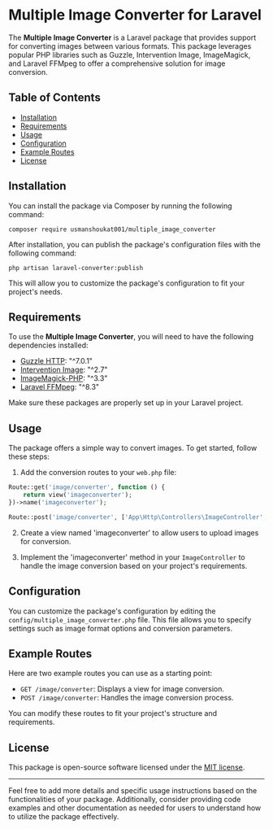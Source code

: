 
# Multiple Image Converter for Laravel

The **Multiple Image Converter** is a Laravel package that provides support for converting images between various formats. This package leverages popular PHP libraries such as Guzzle, Intervention Image, ImageMagick, and Laravel FFMpeg to offer a comprehensive solution for image conversion.

## Table of Contents

- [Installation](#installation)
- [Requirements](#requirements)
- [Usage](#usage)
- [Configuration](#configuration)
- [Example Routes](#example-routes)
- [License](#license)

## Installation

You can install the package via Composer by running the following command:

```shell
composer require usmanshoukat001/multiple_image_converter
```

After installation, you can publish the package's configuration files with the following command:

```shell
php artisan laravel-converter:publish
```

This will allow you to customize the package's configuration to fit your project's needs.

## Requirements

To use the **Multiple Image Converter**, you will need to have the following dependencies installed:

- [Guzzle HTTP](https://github.com/guzzle/guzzle): "^7.0.1"
- [Intervention Image](http://image.intervention.io/): "^2.7"
- [ImageMagick-PHP](https://github.com/contao/imagemagick-php): "^3.3"
- [Laravel FFMpeg](https://github.com/pascalbaljetmedia/laravel-ffmpeg): "^8.3"

Make sure these packages are properly set up in your Laravel project.

## Usage

The package offers a simple way to convert images. To get started, follow these steps:

1. Add the conversion routes to your `web.php` file:

```php
Route::get('image/converter', function () {
    return view('imageconverter');
})->name('imageconverter');

Route::post('image/converter', ['App\Http\Controllers\ImageController', 'imageconverter'])->name('image.converter');
```

2. Create a view named 'imageconverter' to allow users to upload images for conversion.

3. Implement the 'imageconverter' method in your `ImageController` to handle the image conversion based on your project's requirements.

## Configuration

You can customize the package's configuration by editing the `config/multiple_image_converter.php` file. This file allows you to specify settings such as image format options and conversion parameters.

## Example Routes

Here are two example routes you can use as a starting point:

- `GET /image/converter`: Displays a view for image conversion.
- `POST /image/converter`: Handles the image conversion process.

You can modify these routes to fit your project's structure and requirements.

## License

This package is open-source software licensed under the [MIT license](LICENSE).

---

Feel free to add more details and specific usage instructions based on the functionalities of your package. Additionally, consider providing code examples and other documentation as needed for users to understand how to utilize the package effectively.
